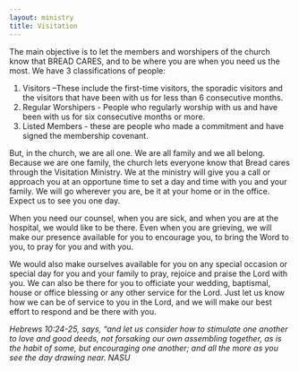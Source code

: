 ```yaml
---
layout: ministry
title: Visitation
---
```

 

The main objective is to let the members and worshipers of the church know
that BREAD CARES, and to be where you are when you need us the most.
We have 3 classifications of people:
1. Visitors –These include the first-time visitors, the sporadic visitors and
the visitors that have been with us for less than 6 consecutive months.
2. Regular Worshipers - People who regularly worship with us and have
been with us for six consecutive months or more.
3. Listed Members - these are people who made a commitment and have
signed the membership covenant.

But, in the church, we are all one. We are all family and we all belong.
Because we are one family, the church lets everyone know that Bread
cares through the Visitation Ministry. We at the ministry will give you a call
or approach you at an opportune time to set a day and time with you and
your family. We will go wherever you are, be it at your home or in the office.
Expect us to see you one day.

When you need our counsel, when you are sick, and when you are at the
hospital, we would like to be there. Even when you are grieving, we will
make our presence available for you to encourage you, to bring the Word to
you, to pray for you and with you.

We would also make ourselves available for you on any special occasion or
special day for you and your family to pray, rejoice and praise the Lord with you.
We can also be there for you to officiate your wedding, baptismal, house or
office blessing or any other service for the Lord.
Just let us know how we can be of service to you in the Lord, and we will
make our best effort to respond and be there with you.

*Hebrews 10:24-25, says, “and let us consider how to stimulate one another
to love and good deeds, not forsaking our own assembling together, as is
the habit of some, but encouraging one another; and all the more as you see
the day drawing near. NASU*
